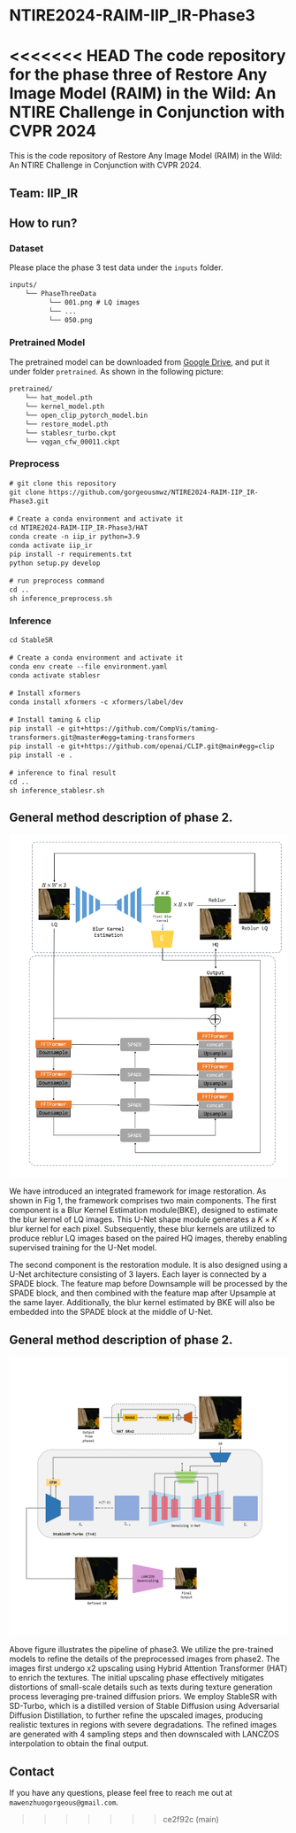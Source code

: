 # NTIRE2024-RAIM-IIP_IR-Phase3
<<<<<<< HEAD
The code repository for the phase three of Restore Any Image Model (RAIM) in the Wild: An NTIRE Challenge in Conjunction with CVPR 2024
=======

This is the code repository of Restore Any Image Model (RAIM) in the Wild: An NTIRE Challenge in Conjunction with CVPR 2024.

## Team: **IIP_IR**

## How to run?

### Dataset

Please place the phase 3 test data under the `inputs` folder. 

```
inputs/
    └── PhaseThreeData
          └── 001.png # LQ images
          └── ...
          └── 050.png
```

### Pretrained Model

The pretrained model can be downloaded from [Google Drive](https://drive.google.com/drive/folders/1PXUcAulPg7Q5r9-0nndeYPqTmMryaXRa?usp=drive_link), and put it under folder `pretrained`. As shown in the following picture:
```
pretrained/
    └── hat_model.pth
    └── kernel_model.pth
    └── open_clip_pytorch_model.bin
    └── restore_model.pth
    └── stablesr_turbo.ckpt
    └── vqgan_cfw_00011.ckpt
```


### Preprocess

``` shell
# git clone this repository
git clone https://github.com/gorgeousmwz/NTIRE2024-RAIM-IIP_IR-Phase3.git

# Create a conda environment and activate it
cd NTIRE2024-RAIM-IIP_IR-Phase3/HAT
conda create -n iip_ir python=3.9
conda activate iip_ir
pip install -r requirements.txt
python setup.py develop

# run preprocess command
cd ..
sh inference_preprocess.sh
```

### Inference


``` shell
cd StableSR

# Create a conda environment and activate it
conda env create --file environment.yaml
conda activate stablesr

# Install xformers
conda install xformers -c xformers/label/dev

# Install taming & clip
pip install -e git+https://github.com/CompVis/taming-transformers.git@master#egg=taming-transformers
pip install -e git+https://github.com/openai/CLIP.git@main#egg=clip
pip install -e .

# inference to final result
cd ..
sh inference_stablesr.sh
```


## General method description of phase 2. 

![phase2](assests/phase2.png)

We have introduced an integrated framework for image restoration. As shown in Fig 1, the framework comprises two main components. The first component is a Blur Kernel Estimation module(BKE), designed to estimate the blur kernel of LQ images. This U-Net shape module generates a $K\times K$ blur kernel for each pixel. Subsequently, these blur kernels are utilized to produce reblur LQ images based on the paired HQ images, thereby enabling supervised training for the U-Net model.

The second component is the restoration module. It is also designed using a U-Net architecture consisting of 3 layers. Each layer is connected by a SPADE block. The feature map before Downsample will be processed by the SPADE block, and then combined with the feature map after Upsample at the same layer. Additionally, the blur kernel estimated by BKE will also be embedded into the SPADE block at the middle of U-Net. 

## General method description of phase 2. 

![phase3](assests/phase3.png)

Above figure illustrates the pipeline of phase3. We utilize the pre-trained models to refine the details of the preprocessed images from phase2. The images first undergo x2 upscaling using Hybrid Attention Transformer (HAT) to enrich the textures. The initial upscaling phase effectively mitigates distortions of small-scale details such as texts during texture generation process leveraging pre-trained diffusion priors. We employ StableSR with SD-Turbo, which is a distilled version of Stable Diffusion using Adversarial Diffusion Distillation, to further refine the upscaled images, producing realistic textures in regions with severe degradations. The refined images are generated with 4 sampling steps and then downscaled with LANCZOS interpolation to obtain the final output.


## Contact
If you have any questions, please feel free to reach me out at `mawenzhuogorgeous@gmail.com`.
>>>>>>> ce2f92c (main)
